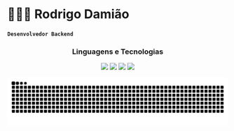 # 👨🏻‍💻 Rodrigo Damião

**`Desenvolvedor Backend`**

<div align=center>  
  
### Linguagens e Tecnologias


 <img src="https://img.shields.io/badge/Java-ED8B00?style=for-the-badge&logo=openjdk&logoColor=white" />
 <img src="https://img.shields.io/badge/Spring_Boot-6DB33F?style=for-the-badge&logo=springboot&logoColor=white" />
 <img src="https://img.shields.io/badge/Maven-C71A36?style=for-the-badge&logo=apachemaven&logoColor=white" />
 <img src="https://img.shields.io/badge/PostgreSQL-336791?style=for-the-badge&logo=postgresql&logoColor=white" />
  
</p>

<img src="https://raw.githubusercontent.com/rodrigodamiao/rodrigodamiao/output/snake-java.svg" alt="Snake animation" />

</div>
